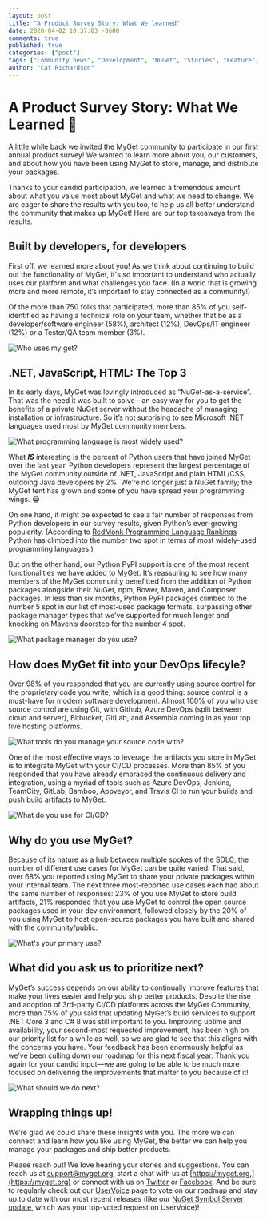```yaml
---
layout: post
title: "A Product Survey Story: What We learned"
date: 2020-04-02 10:37:03 -0600
comments: true
published: true
categories: ["post"]
tags: ["Community news", "Development", "NuGet", "Stories", "Feature", "Python"]
author: "Cat Richardson"
---
```


# A Product Survey Story: What We Learned 🧐 


A little while back we invited the MyGet community to participate in our first annual product survey! We wanted to learn more about you, our customers, and about how you have been using MyGet to store, manage, and distribute your packages.

Thanks to your candid participation, we learned a tremendous amount about what you value most about MyGet and what we need to change. We are eager to share the results with you too, to help us all better understand the community that makes up MyGet! Here are our top takeaways from the results.


## Built by developers, for developers

First off, we learned more about you! As we think about continuing to build out the functionality of MyGet, it's so important to understand who actually uses our platform and what challenges you face. (In a world that is growing more and more remote, it’s important to stay connected as a community!)

Of the more than 750 folks that participated, more than 85% of you self-identified as having a technical role on your team, whether that be as a developer/software engineer (58%), architect (12%), DevOps/IT engineer (12%) or a Tester/QA team member (3%).

![Who uses my get?](/images/2020/Who-uses-MyGet.jpg "Who-uses-MyGet")


## .NET, JavaScript, HTML: The Top 3
In its early days, MyGet was lovingly introduced as  “NuGet-as-a-service”. That was the need it was built to solve—an easy way for you to get the benefits of a private NuGet server without the headache of managing installation or infrastructure. So it’s not surprising to see Microsoft .NET languages used most by MyGet community members.


![What programming language is most widely used?](/images/2020/What-programming-language-used.jpg "What-programming-language-used")


What _**IS**_  interesting is the percent of Python users that have joined MyGet over the last year. Python developers represent the largest percentage of the MyGet community outside of .NET, JavaScript and plain HTML/CSS, outdoing Java developers by 2%. We’re no longer just a NuGet family; the MyGet tent has grown and some of you have spread your programming wings. 😭

On one hand, it might be expected to see a fair number of responses from Python developers in our survey results, given Python’s ever-growing popularity. (According to [RedMonk Programming Language Rankings](https://redmonk.com/sogrady/2020/02/28/language-rankings-1-20/) Python has climbed into the number two spot in terms of most widely-used programming languages.)

But on the other hand, our Python PyPI support is one of the most recent functionalities we have added to MyGet. It’s reassuring to see how many members of the MyGet community benefitted from the addition of Python packages alongside their NuGet, npm, Bower, Maven, and Composer packages. In less than six months, Python PyPI packages climbed to the number 5 spot in our list of most-used package formats, surpassing other package manager types that we’ve supported for much longer and knocking on Maven’s doorstep for the number 4 spot.


![What package manager do you use?](/images/2020/What-Package-manager-does-your-team-use.jpg "What-Package-manager-does-your-team-use")



## How does MyGet fit into your DevOps lifecyle?  

Over 98% of you responded that you are currently using source control for the proprietary code you write, which is a good thing: source control is a must-have for modern software development. Almost 100% of you who use source control are using Git, with Github, Azure DevOps (split between cloud and server), Bitbucket, GitLab, and Assembla coming in as your top five hosting platforms.


![What tools do you manage your source code with?](/images/2020/Whats-source-code-do-you-use.jpg "Whats-source-code-do-you-use")


One of the most effective ways to leverage the artifacts you store in MyGet is to integrate MyGet with your CI/CD processes. More than 85% of you responded that you have already embraced the continuous delivery and integration, using a myriad of tools such as Azure DevOps, Jenkins, TeamCity, GitLab, Bamboo, Appveyor, and Travis CI to run your builds and push build artifacts to MyGet.


![What do you use for CI/CD?](/images/2020/What-do-you-use-CI-CD.jpg "What-do-you-use-CI-CD")


## Why do you use MyGet?

Because of its nature as a hub between multiple spokes of the SDLC, the number of different use cases for MyGet can be quite varied. That said, over 68% you reported using MyGet to share your private packages within your internal team. The next three most-reported use cases each had about the same number of responses:  23% of you use MyGet to store build artifacts, 21% responded that you use MyGet to control the open source packages used in your dev environment, followed closely by the 20% of you using MyGet to host open-source packages you have built and shared with the community/public. 


![What's your primary use?](/images/2020/What-is-your-primary-use.jpg "What-is-your-primary-use")


## What did you ask us to prioritize next?

MyGet’s success depends on our ability to continually improve features that make your lives easier and help you ship better products. Despite the rise and adoption of 3rd-party CI/CD platforms across the MyGet Community, more than 75% of you said that updating MyGet’s build services to support .NET Core 3 and C# 8 was still important to you. Improving uptime and availability, your second-most requested improvement, has been high on our priority list for a while as well, so we are glad to see that this aligns with the concerns you have. Your feedback has been enormously helpful as we’ve been culling down our roadmap for this next fiscal year. Thank you again for your candid input—we are going to be able to be much more focused on delivering the improvements that matter to you because of it!


![What should we do next?](/images/2020/What-should-we-do-next.jpg "What-should-we-do-next")



## Wrapping things up!

We’re glad we could share these insights with you. The more we can connect and learn how you like using MyGet, the better we can help you manage your packages and ship better products. 

Please reach out! We love hearing your stories and suggestions. You can reach us at [support@myget.org,](mailto:support@myget.org) start a chat with us at [https://myget.org,](https://myget.org) or connect with us on [Twitter](https://twitter.com/mygetteam) or [Facebook](https://facebook.com/mygetteam). And be sure to regularly check out our [UserVoice](https://myget.uservoice.com/forums/135675-general) page to vote on our roadmap and stay up to date with our most recent releases (like our [NuGet Symbol Server update](http://blog.myget.org/post/2020/03/05/myget-nuget-symbols-snupkgs.html), which was your top-voted request on UserVoice)!  
 
